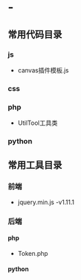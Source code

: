 # -
## 常用代码目录

### js
- canvas插件模板.js

### css

### php
- UtilTool工具类	

### python


## 常用工具目录

### 前端
- jquery.min.js -v1.11.1

### 后端
#### php
- Token.php


#### python

